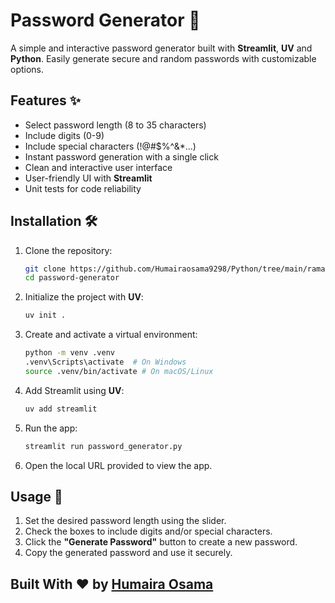 # Password Generator 🔑

A simple and interactive password generator built with **Streamlit**, **UV** and **Python**. Easily generate secure and random passwords with customizable options.

## Features ✨
- Select password length (8 to 35 characters)
- Include digits (0-9)
- Include special characters (!@#$%^&*...)
- Instant password generation with a single click
- Clean and interactive user interface
- User-friendly UI with **Streamlit**
- Unit tests for code reliability

## Installation 🛠️
1. Clone the repository:
   ```bash
   git clone https://github.com/Humairaosama9298/Python/tree/main/ramazan_coding_nights/password_generator
   cd password-generator   
   ```
2. Initialize the project with **UV**:
   ```bash
   uv init .
   ```
3. Create and activate a virtual environment:
   ```bash
   python -m venv .venv
   .venv\Scripts\activate  # On Windows
   source .venv/bin/activate # On macOS/Linux
   ```
4. Add Streamlit using **UV**:
   ```bash
   uv add streamlit
   ```
5. Run the app:
   ```bash
   streamlit run password_generator.py
   ```
6. Open the local URL provided to view the app.

## Usage 🚀
1. Set the desired password length using the slider.
2. Check the boxes to include digits and/or special characters.
3. Click the **"Generate Password"** button to create a new password.
4. Copy the generated password and use it securely.

## Built With ❤️ by [Humaira Osama](https://github.com/Humairaosama9298)
